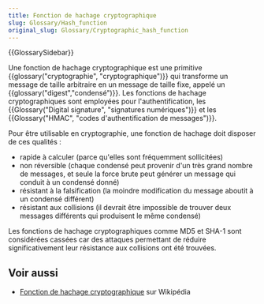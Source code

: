```yaml
---
title: Fonction de hachage cryptographique
slug: Glossary/Hash_function
original_slug: Glossary/Cryptographic_hash_function
---
```


{{GlossarySidebar}}

Une fonction de hachage cryptographique est une primitive {{glossary("cryptographie", "cryptographique")}} qui transforme un message de taille arbitraire en un message de taille fixe, appelé un {{glossary("digest","condensé")}}. Les fonctions de hachage cryptographiques sont employées pour l'authentification, les {{Glossary("Digital signature", "signatures numériques")}} et les {{Glossary("HMAC", "codes d'authentification de messages")}}.

Pour être utilisable en cryptographie, une fonction de hachage doit disposer de ces qualités :

- rapide à calculer (parce qu'elles sont fréquemment sollicitées)
- non réversible (chaque condensé peut provenir d'un très grand nombre de messages, et seule la force brute peut générer un message qui conduit à un condensé donné)
- résistant à la falsification (la moindre modification du message aboutit à un condensé différent)
- résistant aux collisions (il devrait être impossible de trouver deux messages différents qui produisent le même condensé)

Les fonctions de hachage cryptographiques comme MD5 et SHA-1 sont considérées cassées car des attaques permettant de réduire significativement leur résistance aux collisions ont été trouvées.

## Voir aussi

- [Fonction de hachage cryptographique](https://fr.wikipedia.org/wiki/Fonction_de_hachage_cryptographique) sur Wikipédia
